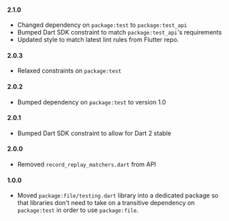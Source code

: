 #### 2.1.0

* Changed dependency on `package:test` to `package:test_api`
* Bumped Dart SDK constraint to match `package:test_api`'s requirements
* Updated style to match latest lint rules from Flutter repo.

#### 2.0.3

* Relaxed constraints on `package:test`

#### 2.0.2

* Bumped dependency on `package:test` to version 1.0

#### 2.0.1

* Bumped Dart SDK constraint to allow for Dart 2 stable

#### 2.0.0

* Removed `record_replay_matchers.dart` from API

#### 1.0.0

* Moved `package:file/testing.dart` library into a dedicated package so that
  libraries don't need to take on a transitive dependency on `package:test`
  in order to use `package:file`.
